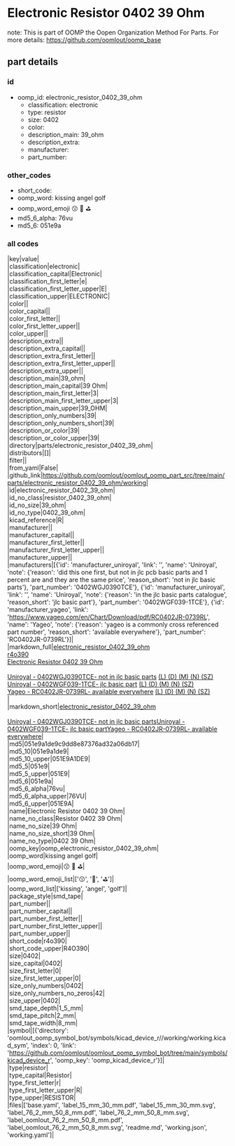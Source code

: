 # Electronic Resistor 0402 39 Ohm  

note: This is part of OOMP the Oopen Organization Method For Parts. For more details: https://github.com/oomlout/oomp_base

##  part details





### id
* oomp_id: electronic_resistor_0402_39_ohm
  * classification: electronic
  * type: resistor
  * size: 0402
  * color: 
  * description_main: 39_ohm
  * description_extra: 
  * manufacturer: 
  * part_number: 

### other_codes
* short_code: 
* oomp_word: kissing angel golf
* oomp_word_emoji :kissing: :angel: :golf:
* md5_6_alpha: 76vu
* md5_6: 051e9a

### all codes 
|key|value|  
|classification|electronic|  
|classification_capital|Electronic|  
|classification_first_letter|e|  
|classification_first_letter_upper|E|  
|classification_upper|ELECTRONIC|  
|color||  
|color_capital||  
|color_first_letter||  
|color_first_letter_upper||  
|color_upper||  
|description_extra||  
|description_extra_capital||  
|description_extra_first_letter||  
|description_extra_first_letter_upper||  
|description_extra_upper||  
|description_main|39_ohm|  
|description_main_capital|39 Ohm|  
|description_main_first_letter|3|  
|description_main_first_letter_upper|3|  
|description_main_upper|39_OHM|  
|description_only_numbers|39|  
|description_only_numbers_short|39|  
|description_or_color|39|  
|description_or_color_upper|39|  
|directory|parts/electronic_resistor_0402_39_ohm|  
|distributors|[]|  
|filter||  
|from_yaml|False|  
|github_link|https://github.com/oomlout/oomlout_oomp_part_src/tree/main/parts/electronic_resistor_0402_39_ohm/working|  
|id|electronic_resistor_0402_39_ohm|  
|id_no_class|resistor_0402_39_ohm|  
|id_no_size|39_ohm|  
|id_no_type|0402_39_ohm|  
|kicad_reference|R|  
|manufacturer||  
|manufacturer_capital||  
|manufacturer_first_letter||  
|manufacturer_first_letter_upper||  
|manufacturer_upper||  
|manufacturers|[{'id': 'manufacturer_uniroyal', 'link': '', 'name': 'Uniroyal', 'note': {'reason': 'did this one first, but not in jlc pcb basic parts and 1 percent are and they are the same price', 'reason_short': 'not in jlc basic parts'}, 'part_number': '0402WGJ0390TCE'}, {'id': 'manufacturer_uniroyal', 'link': '', 'name': 'Uniroyal', 'note': {'reason': 'in the jlc basic parts catalogue', 'reason_short': 'jlc basic part'}, 'part_number': '0402WGF039-1TCE'}, {'id': 'manufacturer_yageo', 'link': 'https://www.yageo.com/en/Chart/Download/pdf/RC0402JR-0739RL', 'name': 'Yageo', 'note': {'reason': 'yageo is a commonly cross referenced part number', 'reason_short': 'available everywhere'}, 'part_number': 'RC0402JR-0739RL'}]|  
|markdown_full|[electronic_resistor_0402_39_ohm](https://github.com/oomlout/oomlout_oomp_part_src/tree/main/parts/electronic_resistor_0402_39_ohm/working)<br>[r4o390](https://github.com/oomlout/oomlout_oomp_part_src/tree/main/parts/electronic_resistor_0402_39_ohm/working)<br>[Electronic Resistor 0402 39 Ohm](https://github.com/oomlout/oomlout_oomp_part_src/tree/main/parts/electronic_resistor_0402_39_ohm/working)<br><br>[Uniroyal - 0402WGJ0390TCE- not in jlc basic parts]() [(L)  ](https://www.lcsc.com/search?q=0402WGJ0390TCE)[(D)  ](https://www.digikey.com/en/products?keywords=0402WGJ0390TCE)[(M)  ](https://www.mouser.com/Search/Refine?Keyword=0402WGJ0390TCE)[(N)  ](https://www.newark.com/search?st=0402WGJ0390TCE)[(SZ)  ](https://so.szlcsc.com/global.html?k=0402WGJ0390TCE)<br>[Uniroyal - 0402WGF039-1TCE- jlc basic part]() [(L)  ](https://www.lcsc.com/search?q=0402WGF039-1TCE)[(D)  ](https://www.digikey.com/en/products?keywords=0402WGF039-1TCE)[(M)  ](https://www.mouser.com/Search/Refine?Keyword=0402WGF039-1TCE)[(N)  ](https://www.newark.com/search?st=0402WGF039-1TCE)[(SZ)  ](https://so.szlcsc.com/global.html?k=0402WGF039-1TCE)<br>[Yageo - RC0402JR-0739RL- available everywhere](https://www.yageo.com/en/Chart/Download/pdf/RC0402JR-0739RL) [(L)  ](https://www.lcsc.com/search?q=RC0402JR-0739RL)[(D)  ](https://www.digikey.com/en/products?keywords=RC0402JR-0739RL)[(M)  ](https://www.mouser.com/Search/Refine?Keyword=RC0402JR-0739RL)[(N)  ](https://www.newark.com/search?st=RC0402JR-0739RL)[(SZ)  ](https://so.szlcsc.com/global.html?k=RC0402JR-0739RL)<br>|  
|markdown_short|[electronic_resistor_0402_39_ohm](https://github.com/oomlout/oomlout_oomp_part_src/tree/main/parts/electronic_resistor_0402_39_ohm/working)<br><br>[Uniroyal - 0402WGJ0390TCE- not in jlc basic parts]()[Uniroyal - 0402WGF039-1TCE- jlc basic part]()[Yageo - RC0402JR-0739RL- available everywhere](https://www.yageo.com/en/Chart/Download/pdf/RC0402JR-0739RL)|  
|md5|051e9a1de9c9dd8e87376ad32a06db17|  
|md5_10|051e9a1de9|  
|md5_10_upper|051E9A1DE9|  
|md5_5|051e9|  
|md5_5_upper|051E9|  
|md5_6|051e9a|  
|md5_6_alpha|76vu|  
|md5_6_alpha_upper|76VU|  
|md5_6_upper|051E9A|  
|name|Electronic Resistor 0402 39 Ohm|  
|name_no_class|Resistor 0402 39 Ohm|  
|name_no_size|39 Ohm|  
|name_no_size_short|39 Ohm|  
|name_no_type|0402 39 Ohm|  
|oomp_key|oomp_electronic_resistor_0402_39_ohm|  
|oomp_word|kissing angel golf|  
|oomp_word_emoji|:kissing: :angel: :golf:|  
|oomp_word_emoji_list|[':kissing:', ':angel:', ':golf:']|  
|oomp_word_list|['kissing', 'angel', 'golf']|  
|package_style|smd_tape|  
|part_number||  
|part_number_capital||  
|part_number_first_letter||  
|part_number_first_letter_upper||  
|part_number_upper||  
|short_code|r4o390|  
|short_code_upper|R4O390|  
|size|0402|  
|size_capital|0402|  
|size_first_letter|0|  
|size_first_letter_upper|0|  
|size_only_numbers|0402|  
|size_only_numbers_no_zeros|42|  
|size_upper|0402|  
|smd_tape_depth|1_5_mm|  
|smd_tape_pitch|2_mm|  
|smd_tape_width|8_mm|  
|symbol|[{'directory': 'oomlout_oomp_symbol_bot/symbols/kicad_device_r//working/working.kicad_sym', 'index': 0, 'link': 'https://github.com/oomlout/oomlout_oomp_symbol_bot/tree/main/symbols/kicad_device_r', 'oomp_key': 'oomp_kicad_device_r'}]|  
|type|resistor|  
|type_capital|Resistor|  
|type_first_letter|r|  
|type_first_letter_upper|R|  
|type_upper|RESISTOR|  
|files|['base.yaml', 'label_15_mm_30_mm.pdf', 'label_15_mm_30_mm.svg', 'label_76_2_mm_50_8_mm.pdf', 'label_76_2_mm_50_8_mm.svg', 'label_oomlout_76_2_mm_50_8_mm.pdf', 'label_oomlout_76_2_mm_50_8_mm.svg', 'readme.md', 'working.json', 'working.yaml']|  
